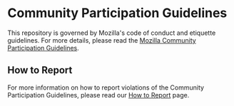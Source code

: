 # Community Participation Guidelines

This repository is governed by Mozilla's code of conduct and etiquette guidelines. 
For more details, please read the
[Mozilla Community Participation Guidelines](https://www.mozilla.org/about/governance/policies/par[index](index.html)ticipation/). 

## How to Report
For more information on how to report violations of the Community Participation Guidelines, please read our [How to Report](https://www.mozilla.org/about/governance/policies/participation/reporting/) page.

<!--
## Project Specific Etiquette

In some cases, there will be additional project etiquette i.e.: (https://bugzilla.mozilla.org/page.cgi?id=etiquette.html).
Please update for your project.
-->
